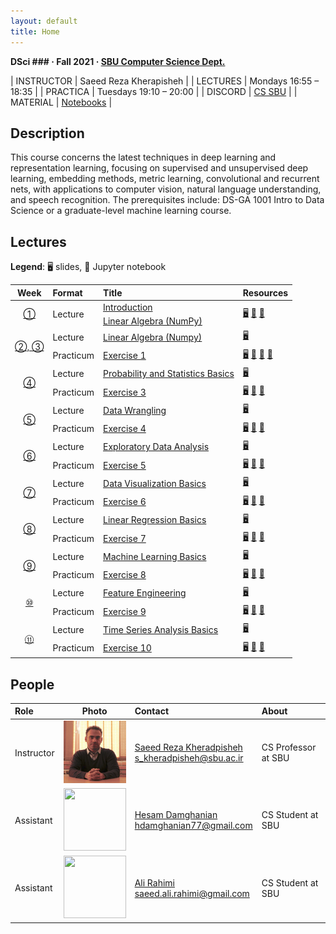 ```yaml
---
layout: default
title: Home
---
```


**DSci \#\#\# · Fall 2021 · [SBU Computer Science Dept.](http://cs.sbu.ac.ir/)**

| INSTRUCTOR  | Saeed Reza Kherapisheh |
| LECTURES    | Mondays 16:55 – 18:35 |
| PRACTICA    | Tuesdays 19:10 – 20:00 |
| DISCORD     | [CS SBU](https://discord.gg/UarjguFxNP) |
| MATERIAL    | [Notebooks](https://github.com/Sk7w4tch3r/CS-SBU-DataScience) |

## Description
This course concerns the latest techniques in deep learning and representation learning, focusing on supervised and unsupervised deep learning, embedding methods, metric learning, convolutional and recurrent nets, with applications to computer vision, natural language understanding, and speech recognition. The prerequisites include: DS-GA 1001 Intro to Data Science or a graduate-level machine learning course.


## Lectures

**Legend**: 🖥 slides, 📓 Jupyter notebook

<!-- =============================== HEADER ================================ -->
<table>
  <thead>
    <tr>
      <th>Week</th>
      <th align="left">Format</th>
      <th align="left">Title</th>
      <th align="left">Resources</th>
    </tr>
  </thead>
  <tbody>
<!-- =============================== WEEK 1 ================================ -->
    <tr>
      <td rowspan="2" align="center"><a href="en/week01/01">①</a></td>
      <td rowspan="2">Lecture</td>
      <td><a href="chapters/chapter1/01-1">Introduction</a></td>
      <td rowspan="2">
        <a href="slides/1_Introduction_1.pdf">🖥</a>
        <a href="week1_1_Introduction_to_Data_Science.ipynb">📓</a>
        <a href="week1_2_Linear_Algebra_NumPy.ipynb">📓</a>
      </td>
    </tr>
    <tr><td><a href="chapters/chapter1/01-2">Linear Algebra (NumPy)</a></td></tr>
<!-- =============================== WEEK 2 ================================ -->
    <tr>
      <td rowspan="2" align="center"><a href="en/week02/02">②, ③</a></td>
      <td rowspan="1">Lecture</td>
      <td><a href="en/week02/02-1">Linear Algebra (Numpy)</a></td>
      <td>
        <a href="https://drive.google.com/open?id=1w2jV_BT2hWzfOKBR02x_rB4-dfVUI6SR">🖥️</a>
      </td>
    </tr>
    <tr>
      <td rowspan="1">Practicum</td>
      <td><a href="en/week02/02-3">Exercise 1</a></td>
      <td>
        <a href="https://github.com/Atcold/pytorch-Deep-Learning/blob/master/slides/01%20-%20Spiral%20classification.pdf">🖥</a>
        <a href="https://github.com/Atcold/pytorch-Deep-Learning/blob/master/04-spiral_classification.ipynb">📓</a>
        <a href="https://github.com/Atcold/pytorch-Deep-Learning/blob/master/05-regression.ipynb">📓</a>
        <a href="https://www.youtube.com/watch?v=WAn6lip5oWk">🎥</a>
      </td>
    </tr>
<!-- =============================== WEEK 3 ================================ -->
    <!-- <tr>
      <td rowspan="2" align="center"><a href="en/week03/03">③</a></td>
      <td rowspan="1">Lecture</td>
      <td><a href="en/week02/02-1">Optimization Methods</a></td>
      <td>
        <a href="https://drive.google.com/open?id=1w2jV_BT2hWzfOKBR02x_rB4-dfVUI6SR">🖥️</a>
      </td>
    </tr>
    <tr>
      <td rowspan="1">Practicum</td>
      <td><a href="en/week02/02-3">Exercise 2</a></td>
      <td>
        <a href="https://github.com/Atcold/pytorch-Deep-Learning/blob/master/slides/01%20-%20Spiral%20classification.pdf">🖥</a>
        <a href="https://github.com/Atcold/pytorch-Deep-Learning/blob/master/04-spiral_classification.ipynb">📓</a>
        <a href="https://github.com/Atcold/pytorch-Deep-Learning/blob/master/05-regression.ipynb">📓</a>
      </td>
    </tr> -->
<!-- =============================== WEEK 4 ================================ -->
    <tr>
      <td rowspan="2" align="center"><a href="en/week04/04">④</a></td>
      <td rowspan="1">Lecture</td>
      <td><a href="en/week02/02-1">Probability and Statistics Basics</a></td>
      <td>
        <a href="https://drive.google.com/open?id=1w2jV_BT2hWzfOKBR02x_rB4-dfVUI6SR">🖥️</a>
      </td>
    </tr>
    <tr>
      <td rowspan="1">Practicum</td>
      <td><a href="en/week02/02-3">Exercise 3</a></td>
      <td>
        <a href="https://github.com/Atcold/pytorch-Deep-Learning/blob/master/slides/01%20-%20Spiral%20classification.pdf">🖥</a>
        <a href="https://github.com/Atcold/pytorch-Deep-Learning/blob/master/04-spiral_classification.ipynb">📓</a>
        <a href="https://github.com/Atcold/pytorch-Deep-Learning/blob/master/05-regression.ipynb">📓</a>
      </td>
    </tr>
<!-- =============================== WEEK 5 ================================ -->
    <tr>
      <td rowspan="2" align="center"><a href="en/week05/05">⑤</a></td>
      <td rowspan="1">Lecture</td>
      <td><a href="en/week02/02-1">Data Wrangling</a></td>
      <td>
        <a href="https://drive.google.com/open?id=1w2jV_BT2hWzfOKBR02x_rB4-dfVUI6SR">🖥️</a>
      </td>
    </tr>
    <tr>
      <td rowspan="1">Practicum</td>
      <td><a href="en/week02/02-3">Exercise 4</a></td>
      <td>
        <a href="https://github.com/Atcold/pytorch-Deep-Learning/blob/master/slides/01%20-%20Spiral%20classification.pdf">🖥</a>
        <a href="https://github.com/Atcold/pytorch-Deep-Learning/blob/master/04-spiral_classification.ipynb">📓</a>
        <a href="https://github.com/Atcold/pytorch-Deep-Learning/blob/master/05-regression.ipynb">📓</a>
      </td>
    </tr>
<!-- =============================== WEEK 6 ================================ -->
    <tr>
      <td rowspan="2" align="center"><a href="en/week06/06">⑥</a></td>
      <td rowspan="1">Lecture</td>
      <td><a href="en/week02/02-1">Exploratory Data Analysis</a></td>
      <td>
        <a href="https://drive.google.com/open?id=1w2jV_BT2hWzfOKBR02x_rB4-dfVUI6SR">🖥️</a>
      </td>
    </tr>
    <tr>
      <td rowspan="1">Practicum</td>
      <td><a href="en/week02/02-3">Exercise 5</a></td>
      <td>
        <a href="https://github.com/Atcold/pytorch-Deep-Learning/blob/master/slides/01%20-%20Spiral%20classification.pdf">🖥</a>
        <a href="https://github.com/Atcold/pytorch-Deep-Learning/blob/master/04-spiral_classification.ipynb">📓</a>
        <a href="https://github.com/Atcold/pytorch-Deep-Learning/blob/master/05-regression.ipynb">📓</a>
      </td>
    </tr>
    </tr>
<!-- =============================== WEEK 7 ================================ -->
    <tr>
      <td rowspan="2" align="center"><a href="en/week07/07">⑦</a></td>
      <td rowspan="1">Lecture</td>
      <td><a href="en/week02/02-1">Data Visualization Basics</a></td>
      <td>
        <a href="https://drive.google.com/open?id=1w2jV_BT2hWzfOKBR02x_rB4-dfVUI6SR">🖥️</a>
      </td>
    </tr>
    <tr>
      <td rowspan="1">Practicum</td>
      <td><a href="en/week02/02-3">Exercise 6</a></td>
      <td>
        <a href="https://github.com/Atcold/pytorch-Deep-Learning/blob/master/slides/01%20-%20Spiral%20classification.pdf">🖥</a>
        <a href="https://github.com/Atcold/pytorch-Deep-Learning/blob/master/04-spiral_classification.ipynb">📓</a>
        <a href="https://github.com/Atcold/pytorch-Deep-Learning/blob/master/05-regression.ipynb">📓</a>
      </td>
    </tr>
<!-- =============================== WEEK 8 ================================ -->
    <tr>
      <td rowspan="2" align="center"><a href="en/week08/08">⑧</a></td>
      <td rowspan="1">Lecture</td>
      <td><a href="en/week02/02-1">Linear Regression Basics</a></td>
      <td>
        <a href="https://drive.google.com/open?id=1w2jV_BT2hWzfOKBR02x_rB4-dfVUI6SR">🖥️</a>
      </td>
    </tr>
    <tr>
      <td rowspan="1">Practicum</td>
      <td><a href="en/week02/02-3">Exercise 7</a></td>
      <td>
        <a href="https://github.com/Atcold/pytorch-Deep-Learning/blob/master/slides/01%20-%20Spiral%20classification.pdf">🖥</a>
        <a href="https://github.com/Atcold/pytorch-Deep-Learning/blob/master/04-spiral_classification.ipynb">📓</a>
        <a href="https://github.com/Atcold/pytorch-Deep-Learning/blob/master/05-regression.ipynb">📓</a>
      </td>
    </tr>
<!-- =============================== WEEK 9 ================================ -->
    <tr>
      <td rowspan="2" align="center"><a href="en/week09/09">⑨</a></td>
      <td rowspan="1">Lecture</td>
      <td><a href="en/week02/02-1">Machine Learning Basics</a></td>
      <td>
        <a href="https://drive.google.com/open?id=1w2jV_BT2hWzfOKBR02x_rB4-dfVUI6SR">🖥️</a>
      </td>
    </tr>
    <tr>
      <td rowspan="1">Practicum</td>
      <td><a href="en/week02/02-3">Exercise 8</a></td>
      <td>
        <a href="https://github.com/Atcold/pytorch-Deep-Learning/blob/master/slides/01%20-%20Spiral%20classification.pdf">🖥</a>
        <a href="https://github.com/Atcold/pytorch-Deep-Learning/blob/master/04-spiral_classification.ipynb">📓</a>
        <a href="https://github.com/Atcold/pytorch-Deep-Learning/blob/master/05-regression.ipynb">📓</a>
      </td>
    </tr>
<!-- =============================== WEEK 10 =============================== -->
    <tr>
      <td rowspan="2" align="center"><a href="en/week10/10">⑩</a></td>
      <td rowspan="1">Lecture</td>
      <td><a href="en/week02/02-1">Feature Engineering</a></td>
      <td>
        <a href="https://drive.google.com/open?id=1w2jV_BT2hWzfOKBR02x_rB4-dfVUI6SR">🖥️</a>
      </td>
    </tr>
    <tr>
      <td rowspan="1">Practicum</td>
      <td><a href="en/week02/02-3">Exercise 9</a></td>
      <td>
        <a href="https://github.com/Atcold/pytorch-Deep-Learning/blob/master/slides/01%20-%20Spiral%20classification.pdf">🖥</a>
        <a href="https://github.com/Atcold/pytorch-Deep-Learning/blob/master/04-spiral_classification.ipynb">📓</a>
        <a href="https://github.com/Atcold/pytorch-Deep-Learning/blob/master/05-regression.ipynb">📓</a>
      </td>
    </tr>
<!-- =============================== WEEK 11 =============================== -->
    <tr>
      <td rowspan="2" align="center"><a href="en/week11/11">⑪</a></td>
      <td rowspan="1">Lecture</td>
      <td><a href="en/week02/02-1">Time Series Analysis Basics</a></td>
      <td>
        <a href="https://drive.google.com/open?id=1w2jV_BT2hWzfOKBR02x_rB4-dfVUI6SR">🖥️</a>
      </td>
    </tr>
    <tr>
      <td rowspan="1">Practicum</td>
      <td><a href="en/week02/02-3">Exercise 10</a></td>
      <td>
        <a href="https://github.com/Atcold/pytorch-Deep-Learning/blob/master/slides/01%20-%20Spiral%20classification.pdf">🖥</a>
        <a href="https://github.com/Atcold/pytorch-Deep-Learning/blob/master/04-spiral_classification.ipynb">📓</a>
        <a href="https://github.com/Atcold/pytorch-Deep-Learning/blob/master/05-regression.ipynb">📓</a>
      </td>
    </tr>

  </tbody>
</table>


## People

| Role | Photo | Contact | About |
|:-----|:-----:|:--------|:------|
|Instructor|<img src="static/instructor.jpeg" width="100" height="100">|<a href="#">Saeed Reza Kheradpisheh</a><br>s_kheradpisheh@sbu.ac.ir|CS Professor at SBU
|Assistant|<img src="https://avatars.githubusercontent.com/u/32716448?v=4" width="100" height="100">|<a href="https://twitter.com/c3nt4ur1">Hesam Damghanian</a><br>hdamghanian77@gmail.com|CS Student at SBU|
|Assistant|<img src="https://avatars.githubusercontent.com/saeedark" width="100" height="100">|<a href='https://github.com/saeedark/'>Ali Rahimi</a><br>saeed.ali.rahimi@gmail.com|CS Student at SBU|


